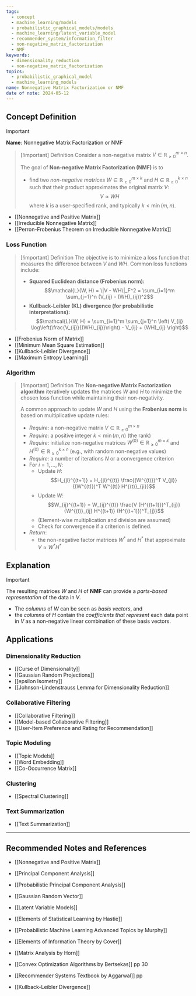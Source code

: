 ```yaml
---
tags:
  - concept
  - machine_learning/models
  - probabilistic_graphical_models/models
  - machine_learning/latent_variable_model
  - recommender_system/information_filter
  - non-negative_matrix_factorization
  - NMF
keywords:
  - dimensionality_reduction
  - non-negative_matrix_factorization
topics:
  - probabilistic_graphical_model
  - machine_learning_models
name: Nonnegative Matrix Factorization or NMF
date of note: 2024-05-12
---
```


## Concept Definition

>[!important]
>**Name**: Nonnegative Matrix Factorization or NMF


>[!important] Definition
>Consider a non-negative matrix $V \in \mathbb{R}_{\ge 0}^{m \times n}$. 
>
>The goal of **Non-negative Matrix Factorization (NMF)** is to 
>- find two *non-negative matrices* $W \in \mathbb{R}_{\ge 0}^{m \times k}$ and $H \in \mathbb{R}_{\ge 0}^{k \times n}$ such that their product approximates the original matrix $V$:
>$$V \approx WH$$
>where $k$ is a user-specified rank, and typically $k < \min(m, n)$.

- [[Nonnegative and Positive Matrix]]
- [[Irreducible Nonnegative Matrix]]
- [[Perron-Frobenius Theorem on Irreducible Nonnegative Matrix]]

### Loss Function

>[!important] Definition
>The objective is to minimize a loss function that measures the difference between $V$ and $WH$. Common loss functions include:
>- **Squared Euclidean distance (Frobenius norm):** $$\mathcal{L}(W, H) = \|V - WH\|_F^2 = \sum_{i=1}^m \sum_{j=1}^n (V_{ij} - (WH)_{ij})^2$$
>- **Kullback-Leibler (KL) divergence (for probabilistic interpretations):** $$\mathcal{L}(W, H) = \sum_{i=1}^m \sum_{j=1}^n \left( V_{ij} \log\left(\frac{V_{ij}}{(WH)_{ij}}\right) - V_{ij} + (WH)_{ij} \right)$$

- [[Frobenius Norm of Matrix]]
- [[Minimum Mean Square Estimation]]
- [[Kullback-Leibler Divergence]]
- [[Maximum Entropy Learning]]

### Algorithm


>[!important] Definition
>The **Non-negative Matrix Factorization algorithm** iteratively updates the matrices $W$ and $H$ to minimize the chosen loss function while maintaining their non-negativity.
>
>A common approach to update $W$ and $H$ using the **Frobenius norm** is based on multiplicative update rules:
>
>- *Require*: a non-negative matrix $V \in \mathbb{R}_{\ge 0}^{m \times n}$
>- *Require*: a positive integer $k < \min(m, n)$ (the rank)
>- *Require*: initialize non-negative matrices $W^{(0)} \in \mathbb{R}_{\ge 0}^{m \times k}$ and $H^{(0)} \in \mathbb{R}_{\ge 0}^{k \times n}$ (e.g., with random non-negative values)
>- *Require*: a number of iterations $N$ or a convergence criterion
>- For $i = 1, \ldots, N$:
>	- Update $H$: $$H_{ji}^{(t+1)} = H_{ji}^{(t)} \frac{(W^{(t)})^T V_{ji}}{(W^{(t)})^T W^{(t)} H^{(t)}_{ji}}$$
>	- Update $W$: $$W_{ij}^{(t+1)} = W_{ij}^{(t)} \frac{V (H^{(t+1)})^T_{ij}}{W^{(t)}_{ij} H^{(t+1)} (H^{(t+1)})^T_{j}}$$
>	- (Element-wise multiplication and division are assumed)
>	- Check for convergence if a criterion is defined.
>- *Return*: 
>	- the non-negative factor matrices $W^*$ and $H^*$ that approximate $V \approx W^*H^*$


## Explanation

>[!important]
>The resulting matrices $W$ and $H$ of **NMF** can provide a *parts-based representation* of the data in $V$. 
>- The *columns* of $W$ can be seen as *basis vectors*, and 
>- the *columns* of $H$ contain the *coefficients that represent* each data point in $V$ as a non-negative linear combination of these basis vectors.



## Applications

### Dimensionality Reduction

- [[Curse of Dimensionality]]
- [[Gaussian Random Projections]]
- [[epsilon Isometry]]
- [[Johnson-Lindenstrauss Lemma for Dimensionality Reduction]]

### Collaborative Filtering

- [[Collaborative Filtering]]
- [[Model-based Collaborative Filtering]]
- [[User-Item Preference and Rating for Recommendation]]

### Topic Modeling

- [[Topic Models]]
- [[Word Embedding]]
- [[Co-Occurrence Matrix]]

### Clustering

- [[Spectral Clustering]]

### Text Summarization

- [[Text Summarization]]





-----------
##  Recommended Notes and References


- [[Nonnegative and Positive Matrix]]
- [[Principal Component Analysis]]
- [[Probabilistic Principal Component Analysis]]
- [[Gaussian Random Vector]]

- [[Latent Variable Models]]







- [[Elements of Statistical Learning by Hastie]]
- [[Probabilistic Machine Learning Advanced Topics by Murphy]]
- [[Elements of Information Theory by Cover]]
- [[Matrix Analysis by Horn]]
- [[Convex Optimization Algorithms by Bertsekas]] pp 30 
- [[Recommender Systems Textbook by Aggarwal]] pp

- [[Kullback-Leibler Divergence]]